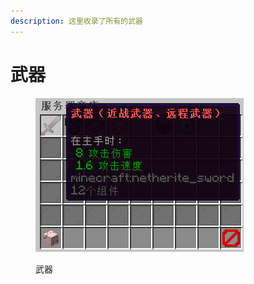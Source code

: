 ```yaml
---
description: 这里收录了所有的武器
---
```


# 武器

<figure><img src="../../../.gitbook/assets/image.png" alt=""><figcaption><p>武器</p></figcaption></figure>
